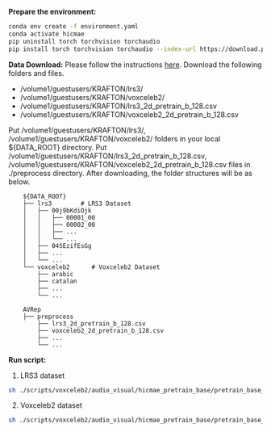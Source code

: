 **Prepare the environment:**
```bash
conda env create -f environment.yaml
conda activate hicmae
pip uninstall torch torchvision torchaudio
pip install torch torchvision torchaudio --index-url https://download.pytorch.org/whl/cu117
```

**Data Download:** 
Please follow the instructions [here](https://www.notion.so/aminas-sftp-24179379a0224abcaf572e275c275aea?pvs=4). 
Download the following folders and files.
- /volume1/guestusers/KRAFTON/lrs3/
- /volume1/guestusers/KRAFTON/voxceleb2/ 
- /volume1/guestusers/KRAFTON/lrs3_2d_pretrain_b_128.csv
- /volume1/guestusers/KRAFTON/voxceleb2_2d_pretrain_b_128.csv

Put /volume1/guestusers/KRAFTON/lrs3/, /volume1/guestusers/KRAFTON/voxceleb2/ folders in your local ${DATA_ROOT} directory.
Put /volume1/guestusers/KRAFTON/lrs3_2d_pretrain_b_128.csv, /volume1/guestusers/KRAFTON/voxceleb2_2d_pretrain_b_128.csv files in ./preprocess directory.
After downloading, the folder structures will be as below. 
```
    ${DATA_ROOT}
    ├── lrs3        # LRS3 Dataset
    │   ├── 00j9bKdiOjk
    │   │   ├── 00001_00
    │   │   ├── 00002_00
    │   │   ├── ...
    │   │   └── ...             
    │   ├── 04SEzifEsGg                                        
    │   ├── ...          
    │   └── ...                 
    └── voxceleb2      # Voxceleb2 Dataset
        ├── arabic              
        ├── catalan                          
        ├── ...          
        └── ...

    AVRep
    ├── preprocess        
        ├── lrs3_2d_pretrain_b_128.csv
        ├── voxceleb2_2d_pretrain_b_128.csv
        ├── ... 
        └── ...
```

**Run script:** 

1. LRS3 dataset
```bash
sh ./scripts/voxceleb2/audio_visual/hicmae_pretrain_base/pretrain_base_cy_syncnet_lrs3.sh ${DATA_ROOT}
```

2. Voxceleb2 dataset
```bash
sh ./scripts/voxceleb2/audio_visual/hicmae_pretrain_base/pretrain_base_cy_syncnet_voxceleb2.sh ${DATA_ROOT}
```
